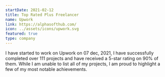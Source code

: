 ```yaml
---
startDate: 2021-02-12
title: Top Rated Plus Freelancer
name: Upwork
link: https://alphasofthub.com/
icon: ../assets/icons/upwork.svg
featured: true
type: company
---
```


I have started to work on Upwork on 07 dec, 2021, I have successfully completed over 111 projects and have received a 5-star rating on 90% of them. While I am unable to list all of my projects, I am proud to highlight a few of my most notable achievements.
